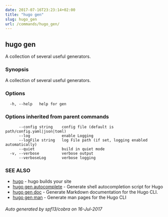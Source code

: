 ```yaml
---
date: 2017-07-16T23:23:14+02:00
title: "hugo gen"
slug: hugo_gen
url: /commands/hugo_gen/
---
```

## hugo gen

A collection of several useful generators.

### Synopsis


A collection of several useful generators.

### Options

```
  -h, --help   help for gen
```

### Options inherited from parent commands

```
      --config string    config file (default is path/config.yaml|json|toml)
      --log              enable Logging
      --logFile string   log File path (if set, logging enabled automatically)
      --quiet            build in quiet mode
  -v, --verbose          verbose output
      --verboseLog       verbose logging
```

### SEE ALSO
* [hugo](/commands/hugo/)	 - hugo builds your site
* [hugo gen autocomplete](/commands/hugo_gen_autocomplete/)	 - Generate shell autocompletion script for Hugo
* [hugo gen doc](/commands/hugo_gen_doc/)	 - Generate Markdown documentation for the Hugo CLI.
* [hugo gen man](/commands/hugo_gen_man/)	 - Generate man pages for the Hugo CLI

###### Auto generated by spf13/cobra on 16-Jul-2017
